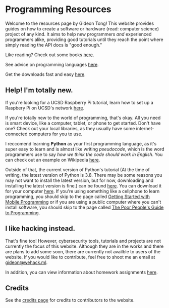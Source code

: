 # Programming Resources

Welcome to the resources page by Gideon Tong! This website provides guides on how to create a software or hardware (read: computer science) project of any kind. It aims to help new programmers *and* experienced programmers alike, providing good tutorials until they reach the point where simply reading the API docs is "good enough."

Like reading? Check out some books [here](/books).

See advice on programming languages [here](/languages).

Get the downloads fast and easy [here](/downloads).

## Help! I'm totally new.

If you're looking for a UCSD Raspberry Pi tutorial, learn how to set up a Raspbery Pi on UCSD's network [here](pi/ucsd).

If you're totally new to the world of programming, that's okay. All you need is smart device, like a computer, tablet, or phone to get started. Don't have one? Check out your local libraries, as they usually have some internet-connected computers for you to use.

I reccomend learning **Python** as your first programming language, as it's super easy to learn and is almost like writing *pseudocode*, which is the word programmers use to say *how we think the code should work in English*. You can check out an example on Wikipedia [here](https://simple.wikipedia.org/wiki/Pseudocode).

Outside of that, the current version of Python's tutorial (At the time of writing, the latest version of Python is 3.8. There may be some reasons you may not want to install the latest version, but for now, downloading and installing the latest version is fine.) can be found [here](https://docs.python.org/3/tutorial/). You can download it for your computer [here](https://www.python.org/downloads/). If you're using something like a cellphone to learn programming, you should skip to the page called [Getting Started with Mobile Programming](/tutorials/mobile) or if you are using a public computer where you can't install software, you should skip to the page called [The Poor People's Guide to Programming](/tutorials/web).

## I like hacking instead.

That's fine too! However, cybersecurity tools, tutorials and projects are not currently the focus of this website. Although they are in the works and there are plans to add some soon, there are currently not availble to users of the website. If you would like to contribute, feel free to shoot me an email at [gideon@wehack.ml](mailto:gideon@wehack.ml).

In addition, you can view information about homework assignments [here](/homework).

## Credits

See the [credits page](/credits) for credits to contributors to the website.
